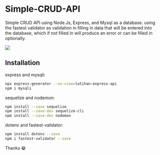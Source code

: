 # Simple-CRUD-API 
Simple CRUD API using Node.Js, Express, and Mysql as a database.
using the fastest validator as validation in filling in data that will be entered into the database, which if not filled in will produce an error or can be filled in optionally.

![](header.png)

## Installation

express and mysqli:

```sh
npx express-generator --no-view=latihan-express-api
npm i mysqli
```

sequelize and nodemon:

```sh
npm install --save sequelize
npm install --save-dev sequelize-cli
npm install --save-dev nodemon
```

dotenv and fastest-validator:

```sh
npm install dotenv --save
npm i fastest-validator --save
```

Thanks 😁
